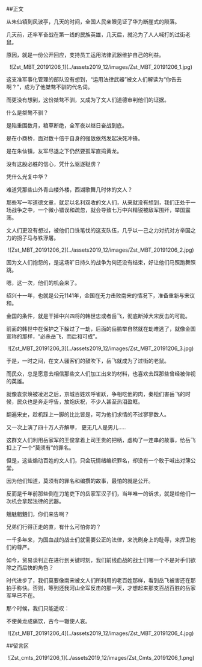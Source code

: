 ##正文

从朱仙镇到风波亭，几天的时间，全国人民亲眼见证了华为断崖式的陨落。

几天前，还率军奋战在第一线的民族英雄，几天后，就沦为了人人喊打的过街老鼠。

原因，就是一份公开回应，支持员工运用法律武器维护自己的利益。

 <div align="center">![Zst_MBT_20191206_1](../assets2019_12/images/Zst_MBT_20191206_1.jpg)</div>

这支准军事化管理的部队没有想到，“运用法律武器”被文人们解读为“你告去啊？”，成为了他桀骜不驯的代名词。

而更没有想到，这份桀骜不驯，又成为了文人们道德审判他们的证据。

什么是桀骜不驯？

是陷重围数月，粮草断绝，全军夜以继日奋战到底。

是在小商桥，面对数十倍于自身的强敌依然发起决死冲锋。

是在朱仙镇，友军尽退之下仍然要孤军直捣黄龙。

没有这股必胜的信心，凭什么驱逐鞑虏？

凭什么光复中华？

难道凭那些山外青山楼外楼，西湖歌舞几时休的文人？

那些写一写道德文章，就足以名利双收的文人们，从来就没有想到，我们正处于一场战争之中，一个微小错误和疏忽，就会导致七万中兴精锐被敌军围歼，举国震荡。

文人们更没有想过，被他们口诛笔伐的这支队伍，几乎以一己之力对抗对方举国之力的拐子马与铁浮屠。

 <div align="center">![Zst_MBT_20191206_2](../assets2019_12/images/Zst_MBT_20191206_2.jpg)</div>

因为文人们抱怨的，是这场旷日持久的战争为何还没有结束，好让他们马照跑舞照跳。

嗯，这一次，他们的机会来了。

绍兴十一年，也就是公元1141年，金国在无力击败南宋的情况下，准备重新与宋议和。

金国的条件，就是干掉中兴四将的韩世忠或者岳飞，彻底断掉大宋反击的可能。

前面的韩世中在保护之下躲过了一劫，后面的岳鹏举自然就在劫难逃了，就像金国宣称的那样，“必杀岳飞，而后和可成”。

 <div align="center">![Zst_MBT_20191206_3](../assets2019_12/images/Zst_MBT_20191206_3.jpg)</div>

于是，一时之间，在文人骚客们的鼓吹下，岳飞就成为了过街的老鼠。

而民众，总是愿意去相信那些文人们加工出来的材料，也喜欢去踩那些曾经被仰视的英雄。

就像袁崇焕被凌迟之后，京城百姓欢呼雀跃，争相吃他的肉，秦桧们害岳飞的时候，民众也是奔走呼告，放炮庆祝，不少人甚至热泪盈眶。

翻遍宋史，趁机踩上一脚的比比皆是，可为他们求情的不过寥寥数人。

又一次上演了四十万人齐解甲， 更无几人是男儿.....

这群文人们利用岳家军的王俊拿着上司王贵的把柄，虚构了一连串的故事，给岳飞扣上了一个“莫须有”的罪名。

但是，这些煽动百姓的文人们，只会玩情绪编织罪名，却没有一个敢于喊出对簿公堂。

因为他们知道，莫须有的罪名和编撰的故事，最怕的就是公开。

反而是千年前那些倒在刀笔吏下的岳家军汉子们，当年唯一的诉求，就是给他们一次机会拿起法律的武器。

魑魅魍魉们，你们来告啊？

兄弟们行得正走的直，有什么可怕你的？

一千多年来，为国血战的战士们就需要公正的法律，来洗刷身上的耻辱，来捍卫他们的尊严。

如今，贸易谈判正在进行到关键时刻，我们前线血战的战士们哪一个不是对手们欲除之而后快的角色？

时代进步了，我们莫要像南宋被文人们所利用的老百姓那样，看到岳飞被害还在那拍手称快。否则，等到还我河山全军反击的那一天，才想起来那支百战百胜的岳家军早已不在。

那个时候，我们只能遥叹：

不使黄龙成痛饮，古今一辙使人哀。

 <div align="center">![Zst_MBT_20191206_4](../assets2019_12/images/Zst_MBT_20191206_4.jpg)</div>

##留言区
 <div align="center">![Zst_cmts_20191206_1](../assets2019_12/images/Zst_Cmts_20191206_1.png)</div>